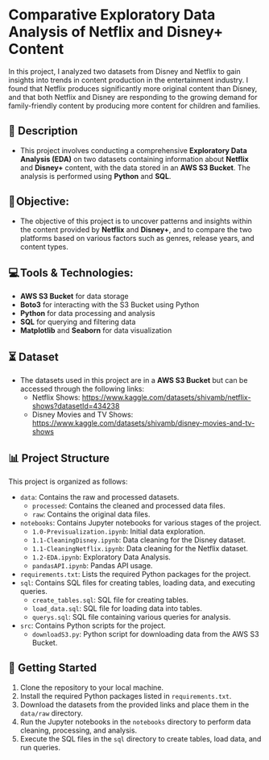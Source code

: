 # Comparative Exploratory Data Analysis of Netflix and Disney+ Content

In this project, I analyzed two datasets from Disney and Netflix to gain insights into trends in content production in the entertainment industry. I found that Netflix produces significantly more original content than Disney, and that both Netflix and Disney are responding to the growing demand for family-friendly content by producing more content for children and families.

## 📝 Description
- This project involves conducting a comprehensive **Exploratory Data Analysis (EDA)** on two datasets containing information about **Netflix** and **Disney+** content, with the data stored in an **AWS S3 Bucket**. The analysis is performed using **Python** and **SQL**.

## 🎯 Objective:
- The objective of this project is to uncover patterns and insights within the content provided by **Netflix** and **Disney+**, and to compare the two platforms based on various factors such as genres, release years, and content types.

## 💻 Tools & Technologies:
- **AWS S3 Bucket** for data storage
- **Boto3** for interacting with the S3 Bucket using Python
- **Python** for data processing and analysis
- **SQL** for querying and filtering data
- **Matplotlib** and **Seaborn** for data visualization

## ⏳ Dataset
- The datasets used in this project are in a **AWS S3 Bucket** but can be accessed through the following links:
  - Netflix Shows: https://www.kaggle.com/datasets/shivamb/netflix-shows?datasetId=434238
  - Disney Movies and TV Shows: https://www.kaggle.com/datasets/shivamb/disney-movies-and-tv-shows

## 📊 Project Structure
This project is organized as follows:

- `data`: Contains the raw and processed datasets.
  - `processed`: Contains the cleaned and processed data files.
  - `raw`: Contains the original data files.
- `notebooks`: Contains Jupyter notebooks for various stages of the project.
  - `1.0-Previsualization.ipynb`: Initial data exploration.
  - `1.1-CleaningDisney.ipynb`: Data cleaning for the Disney dataset.
  - `1.1-CleaningNetflix.ipynb`: Data cleaning for the Netflix dataset.
  - `1.2-EDA.ipynb`: Exploratory Data Analysis.
  - `pandasAPI.ipynb`: Pandas API usage.
- `requirements.txt`: Lists the required Python packages for the project.
- `sql`: Contains SQL files for creating tables, loading data, and executing queries.
  - `create_tables.sql`: SQL file for creating tables.
  - `load_data.sql`: SQL file for loading data into tables.
  - `querys.sql`: SQL file containing various queries for analysis.
- `src`: Contains Python scripts for the project.
  - `downloadS3.py`: Python script for downloading data from the AWS S3 Bucket.
  
## 🚀 Getting Started

1. Clone the repository to your local machine.
2. Install the required Python packages listed in `requirements.txt`.
3. Download the datasets from the provided links and place them in the `data/raw` directory.
4. Run the Jupyter notebooks in the `notebooks` directory to perform data cleaning, processing, and analysis.
5. Execute the SQL files in the `sql` directory to create tables, load data, and run queries.
